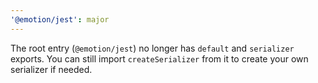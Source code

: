 ```yaml
---
'@emotion/jest': major
---
```


The root entry (`@emotion/jest`) no longer has `default` and `serializer` exports. You can still import `createSerializer` from it to create your own serializer if needed.
